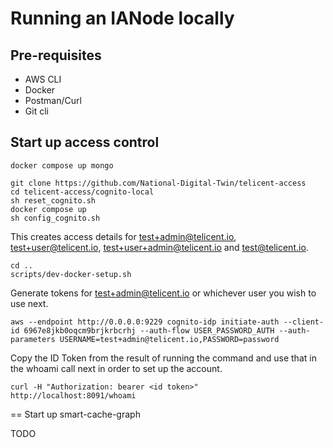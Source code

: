 # Running an IANode locally

## Pre-requisites

* AWS CLI
* Docker
* Postman/Curl
* Git cli

## Start up access control
```
docker compose up mongo
```

```
git clone https://github.com/National-Digital-Twin/telicent-access
cd telicent-access/cognito-local
sh reset_cognito.sh
docker compose up
sh config_cognito.sh
```

This creates access details for test+admin@telicent.io, test+user@telicent.io, test+user+admin@telicent.io and test@telicent.io.

```
cd ..
scripts/dev-docker-setup.sh
```

Generate tokens for test+admin@telicent.io or whichever user you wish to use next.
```
aws --endpoint http://0.0.0.0:9229 cognito-idp initiate-auth --client-id 6967e8jkb0oqcm9brjkrbcrhj --auth-flow USER_PASSWORD_AUTH --auth-parameters USERNAME=test+admin@telicent.io,PASSWORD=password
```

Copy the ID Token from the result of running the command and use that in the whoami call next in order to set up the account.

```
curl -H "Authorization: bearer <id token>" http://localhost:8091/whoami
```

== Start up smart-cache-graph

TODO